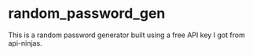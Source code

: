 # random_password_gen
This is a random password generator built using a free API key I got from api-ninjas.
